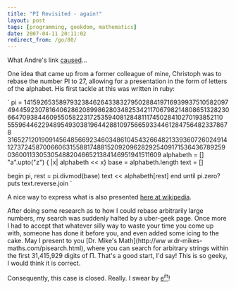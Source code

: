 ```yaml
---
title: "PI Revisited - again!"
layout: post
tags: [programming, geekdom, mathematics]
date: 2007-04-11 20:11:02
redirect_from: /go/80/
---
```


What Andre's link [caused](/go/92)...

One idea that came up from a former colleague of mine, Christoph was to rebase the number PI to 27, allowing for a presentation in the form of letters of the alphabet. His first tackle at this was written in ruby:

`
pi = 14159265358979323846264338327950288419716939937510582097
494459230781640628620899862803482534211706798214808651328230
664709384460955058223172535940812848111745028410270193852110
555964462294895493038196442881097566593344612847564823378678
316527120190914564856692346034861045432664821339360726024914
127372458700660631558817488152092096282925409171536436789259
0360011330530548820466521384146951941511609
alphabeth = []
"a".upto("z") { |x| alphabeth << x}
base = alphabeth.length
text = []

begin
  pi, rest = pi.divmod(base)
  text << alphabeth[rest]
end until pi.zero?
puts text.reverse.join
`

A nice way to express what is also presented [here at wikipedia](http://en.wikipedia.org/wiki/Hexadecimal#Converting_from_other_bases).

After doing some research as to how I could rebase arbitrarily large numbers, my search was suddenly halted by a uber-geek page. Once more I had to accept that whatever silly way to waste your time you come up with, someone has done it before you, and even added some icing to the cake. May I present to you [Dr. Mike's Math](http://ww
w.dr-mikes-maths.com/pisearch.html), where you can search for arbitrary strings within the first 31,415,929 digits of &Pi;. That's a good start, I'd say! This is so geeky, I would think it is correct.</p>

Consequently, this case is closed. Really. I swear by [e<sup>_i_&pi;</sup>](http://www.math.utoronto.ca/mathnet/questionCorner/epii.html)!